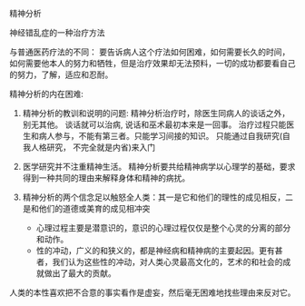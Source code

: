 精神分析

神经错乱症的一种治疗方法

与普通医药疗法的不同：    要告诉病人这个疗法如何困难，如何需要长久的时间，如何需要他本人的努力和牺牲，但是治疗效果却无法预料，一切的成功都要看自己的努力，了解，适应和忍耐。


精神分析的内在困难:
1. 精神分析的教训和说明的问题:
   精神分析治疗时，除医生同病人的谈话之外，别无其他。 谈话就可以治病, 说话和巫术最初本来是一回事。 治疗过程只能医生和病人参与，不能有第三者。只能学习间接的知识。
   只能通过自我研究(自我人格研究， 不完全就是内省)来入门

2. 医学研究并不注重精神生活。
   精神分析要共给精神病学以心理学的基础，要求得到一种共同的理由来解释身体和精神的病扰。

3. 精神分析的两个信念足以触怒全人类：其一是它和他们的理性的成见相反，二是和他们的道德或美育的成见相冲突
    - 心理过程主要是潜意识的，意识的心理过程仅仅是整个心灵的分离的部分和动作。 
    - 性的冲动，广义的和狭义的，都是神经病和精神病的主要起因。更有甚者，我们认为这些性的冲动，对人类心灵最高文化的，艺术的和社会的成就做出了最大的贡献。

人类的本性喜欢把不合意的事实看作是虚妄，然后毫无困难地找些理由来反对它。
